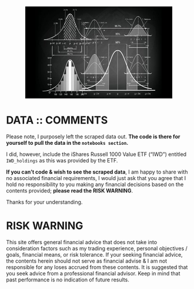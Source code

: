<p align="center">
  <img width="400" height="250" src="https://github.com/sobcza11/Value_in_Vogue/blob/main/_other/data_read_me.jpg">
</p>


# DATA :: COMMENTS
Please note, I purposely left the scraped data out. **The code is there for yourself to pull the data in the `notebooks section`.**

I did, however, include the iShares Russell 1000 Value ETF (“IWD”) entitled `IWD_holdings` as this was provided by the ETF.

**If you can’t code & wish to see the scraped data**, I am happy to share with no associated financial requirements, I would just ask that you agree that I hold no responsibility to you making any financial decisions based on the contents provided; **please read the RISK WARNING**.

Thanks for your understanding. 
 

# RISK WARNING
This site offers general financial advice that does not take into consideration factors such as my trading experience, personal objectives / goals, financial means, or risk tolerance. If your seeking financial advice, the contents herein should not serve as financial advise & I am not responsible for any loses accrued from these contents. It is suggested that you seek advice from a professional financial advisor. Keep in mind that past performance is no indication of future results.


